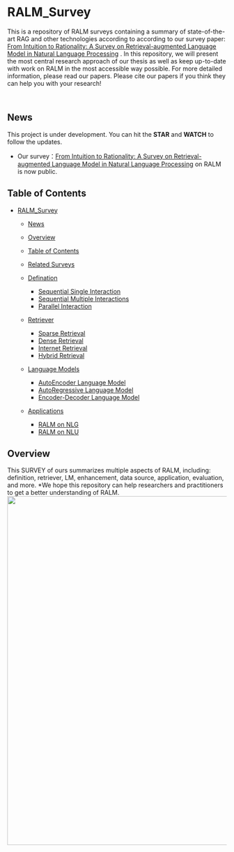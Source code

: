 # RALM_Survey
This is a repository of RALM surveys containing a summary of state-of-the-art RAG and other technologies according to according to our survey paper: [From Intuition to Rationality: A Survey on Retrieval-augmented Language Model in Natural Language Processing]() . In this repository, we will present the most central research approach of our thesis as well as keep up-to-date with work on RALM in the most accessible way possible. For more detailed information, please read our papers. Please cite our papers if you think they can help you with your research!
```


```



## News
This project is under development. You can hit the **STAR** and **WATCH** to follow the updates.
* Our survey：[From Intuition to Rationality: A Survey on Retrieval-augmented Language Model in Natural Language Processing]() on RALM is now public.

## Table of Contents
- [RALM_Survey](#ralm_survey)
  - [News](#news)
  - [Overview](#overview)
  - [Table of Contents](#table-of-contents)
  - [Related Surveys](#related-surveys)
  - [Defination](#defination)
    - [Sequential Single Interaction](#sequential-single-interaction)
    - [Sequential Multiple Interactions](#sequential-multiple-interactions)
    - [Parallel Interaction](#parallel-interaction)
  - [Retriever](#llm-augmented-kgs)
    - [Sparse Retrieval](#spars-retrieval)
    - [Dense Retrieval](#dense-retrieval)
    - [Internet Retrieval](#internet-retrieval)
    - [Hybrid Retrieval](#hybrid-retrieval)
  - [Language Models](#language-models)
    - [AutoEncoder Language Model](#autoencoder-language-model)
    - [AutoRegressive Language Model](#autoregressive-language-model)
    - [Encoder-Decoder Language Model](#encoder-decoder-language-model)








  - [Applications](#applications)
    - [RALM on NLG](#RALM-on-NLG)
    - [RALM on NLU](#RALM-on-NLU)
  
## Overview
This SURVEY of ours summarizes multiple aspects of RALM, including: definition, retriever, LM, enhancement, data source, application, evaluation, and more.
*We hope this repository can help researchers and practitioners to get a better understanding of RALM.
<img src="figs/overview1.png" width = "800" />


